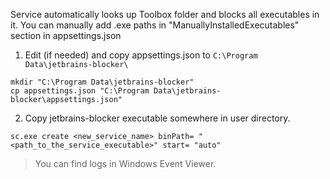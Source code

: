 ﻿Service automatically looks up Toolbox folder and blocks all executables in it. You can manually add .exe paths in "ManuallyInstalledExecutables" section in appsettings.json

1. Edit (if needed) and copy appsettings.json to `C:\Program Data\jetbrains-blocker\`
```shell
mkdir "C:\Program Data\jetbrains-blocker"
cp appsettings.json "C:\Program Data\jetbrains-blocker\appsettings.json"
```

2. Copy jetbrains-blocker executable somewhere in user directory.
```shell
sc.exe create <new_service_name> binPath= "<path_to_the_service_executable>" start= "auto"
```

> You can find logs in Windows Event Viewer.